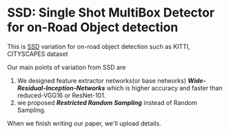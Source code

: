 # SSD: Single Shot MultiBox Detector for on-Road Object detection

This is [SSD](http://arxiv.org/abs/1512.02325) variation for on-road object detection such as KITTI, CITYSCAPES dataset  

Our main points of variation from SSD are  

1. We designed feature extractor networks(or base networks) ***Wide-Residual-Inception-Networks*** which is higher accuracy and faster than reduced-VGG16 or ResNet-101.  
2. we proposed ***Restricted Random Sampling*** instead of Random Sampling.

When we finish writing our paper, we'll upload details. 